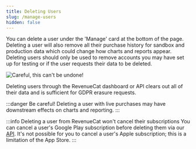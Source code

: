 ```yaml
---
title: Deleting Users
slug: /manage-users
hidden: false
---
```


You can delete a user under the 'Manage' card at the bottom of the page. Deleting a user will also remove all their purchase history for sandbox and production data which could change how charts and reports appear. Deleting users should only be used to remove accounts you may have set up for testing or if the user requests their data to be deleted.

![Careful, this can't be undone!](https://files.readme.io/b42278c-app.revenuecat.com_customers_aec1bada_15343510_2.png)

Deleting users through the RevenueCat dashboard or API clears out all of their data and is sufficient for GDPR erasure requests.

:::danger Be careful!
Deleting a user with live purchases may have downstream effects on charts and reporting.
:::

:::info Deleting a user from RevenueCat won't cancel their subscriptions
You can cancel a user's Google Play subscription before deleting them via our [API](https://docs.revenuecat.com/reference#revoke-a-google-subscription). It's not possible for you to cancel a user's Apple subscription; this is a limitation of the App Store.
:::

